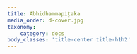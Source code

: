 ```yaml
---
title: Abhidhammapiṭaka
media_order: d-cover.jpg
taxonomy:
    category: docs
body_classes: 'title-center title-h1h2'
---
```


